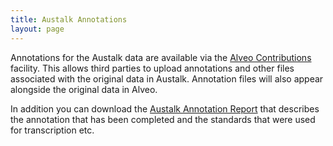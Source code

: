 ```yaml
---
title: Austalk Annotations
layout: page
---
```


Annotations for the Austalk data are available via the
[Alveo Contributions](https://app.alveo.edu.au/contrib/) facility.
This allows third parties to upload annotations and other files
associated with the original data in Austalk.   Annotation
files will also appear alongside the original data in Alveo.

In addition you can download the [Austalk Annotation
Report](/downloads/annotations/AusTalk%20Annotation%20reportV4.pdf) that
describes the annotation that has been completed and the standards that
were used for transcription etc.
